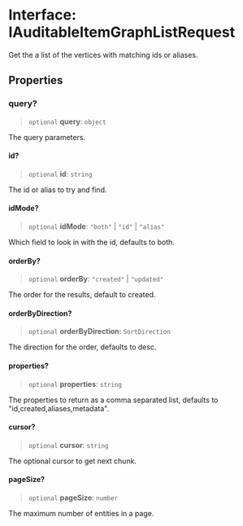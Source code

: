 # Interface: IAuditableItemGraphListRequest

Get the a list of the vertices with matching ids or aliases.

## Properties

### query?

> `optional` **query**: `object`

The query parameters.

#### id?

> `optional` **id**: `string`

The id or alias to try and find.

#### idMode?

> `optional` **idMode**: `"both"` \| `"id"` \| `"alias"`

Which field to look in with the id, defaults to both.

#### orderBy?

> `optional` **orderBy**: `"created"` \| `"updated"`

The order for the results, default to created.

#### orderByDirection?

> `optional` **orderByDirection**: `SortDirection`

The direction for the order, defaults to desc.

#### properties?

> `optional` **properties**: `string`

The properties to return as a comma separated list, defaults to "id,created,aliases,metadata".

#### cursor?

> `optional` **cursor**: `string`

The optional cursor to get next chunk.

#### pageSize?

> `optional` **pageSize**: `number`

The maximum number of entities in a page.

